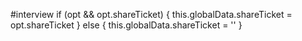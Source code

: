 #interview
if (opt && opt.shareTicket) {
            this.globalData.shareTicket = opt.shareTicket
        } else {
            this.globalData.shareTicket = ''
        }
